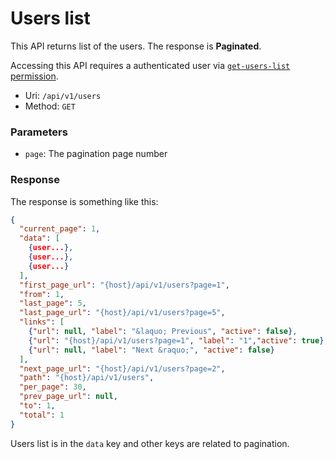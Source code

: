 # Users list
This API returns list of the users.
The response is **Paginated**.

Accessing this API requires a authenticated user via [`get-users-list` permission](../../permissions.md).

- Uri: `/api/v1/users`
- Method: `GET`

### Parameters
- `page`: The pagination page number

### Response
The response is something like this:

```json
{
  "current_page": 1,
  "data": [
    {user...},
    {user...},
    {user...}
  ],
  "first_page_url": "{host}/api/v1/users?page=1",
  "from": 1,
  "last_page": 5,
  "last_page_url": "{host}/api/v1/users?page=5",
  "links": [
    {"url": null, "label": "&laquo; Previous", "active": false},
    {"url": "{host}/api/v1/users?page=1", "label": "1","active": true},
    {"url": null, "label": "Next &raquo;", "active": false}
  ],
  "next_page_url": "{host}/api/v1/users?page=2",
  "path": "{host}/api/v1/users",
  "per_page": 30,
  "prev_page_url": null,
  "to": 1,
  "total": 1
}
```

Users list is in the `data` key and other keys are related to pagination.
